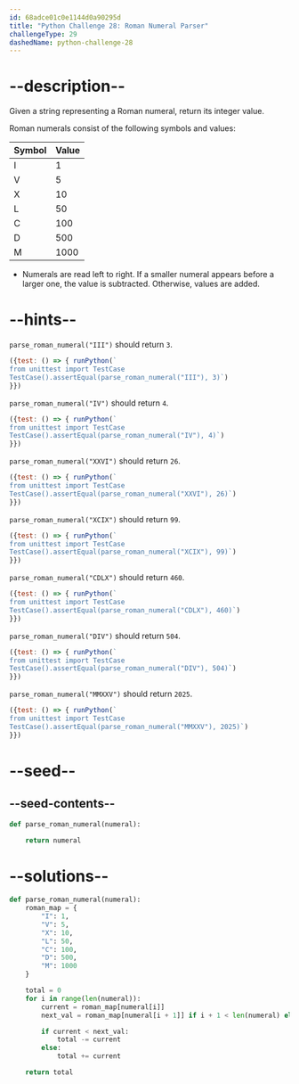 ```yaml
---
id: 68adce01c0e1144d0a90295d
title: "Python Challenge 28: Roman Numeral Parser"
challengeType: 29
dashedName: python-challenge-28
---
```


# --description--

Given a string representing a Roman numeral, return its integer value.

Roman numerals consist of the following symbols and values:

| Symbol | Value |
|--------|-------|
| I      | 1     |
| V      | 5     |
| X      | 10    |
| L      | 50    |
| C      | 100   |
| D      | 500   |
| M      | 1000  |

- Numerals are read left to right. If a smaller numeral appears before a larger one, the value is subtracted. Otherwise, values are added.

# --hints--

`parse_roman_numeral("III")` should return `3`.

```js
({test: () => { runPython(`
from unittest import TestCase
TestCase().assertEqual(parse_roman_numeral("III"), 3)`)
}})
```

`parse_roman_numeral("IV")` should return `4`.

```js
({test: () => { runPython(`
from unittest import TestCase
TestCase().assertEqual(parse_roman_numeral("IV"), 4)`)
}})
```

`parse_roman_numeral("XXVI")` should return `26`.

```js
({test: () => { runPython(`
from unittest import TestCase
TestCase().assertEqual(parse_roman_numeral("XXVI"), 26)`)
}})
```

`parse_roman_numeral("XCIX")` should return `99`.

```js
({test: () => { runPython(`
from unittest import TestCase
TestCase().assertEqual(parse_roman_numeral("XCIX"), 99)`)
}})
```

`parse_roman_numeral("CDLX")` should return `460`.

```js
({test: () => { runPython(`
from unittest import TestCase
TestCase().assertEqual(parse_roman_numeral("CDLX"), 460)`)
}})
```

`parse_roman_numeral("DIV")` should return `504`.

```js
({test: () => { runPython(`
from unittest import TestCase
TestCase().assertEqual(parse_roman_numeral("DIV"), 504)`)
}})
```

`parse_roman_numeral("MMXXV")` should return `2025`.

```js
({test: () => { runPython(`
from unittest import TestCase
TestCase().assertEqual(parse_roman_numeral("MMXXV"), 2025)`)
}})
```

# --seed--

## --seed-contents--

```py
def parse_roman_numeral(numeral):

    return numeral
```

# --solutions--

```py
def parse_roman_numeral(numeral):
    roman_map = {
        "I": 1,
        "V": 5,
        "X": 10,
        "L": 50,
        "C": 100,
        "D": 500,
        "M": 1000
    }

    total = 0
    for i in range(len(numeral)):
        current = roman_map[numeral[i]]
        next_val = roman_map[numeral[i + 1]] if i + 1 < len(numeral) else 0

        if current < next_val:
            total -= current
        else:
            total += current

    return total
```
